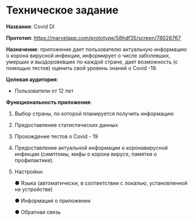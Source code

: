 # Техническое задание

**Название**: Covid DI

**Прототип**: https://marvelapp.com/prototype/58hdf35/screen/78028767

**Назначение**: приложение дает пользователю актуальную информацию о корона вирусной инфекции, информирует о числе заболевших, умерших и выздоровевших по каждой стране, дает возможность (с помощью тестов) оценить свой уровень знаний о Covid -19.   

**Целевая аудитория**:
-	Пользователи от 12 лет

**Функциональность приложения**:
1.	Выбор страны, по которой планируется получить информацию
3.	Предоставление статистических данных
4.	Прохождение тестов о Covid - 19
5.	Предоставление актуальной информации о коронавирусной инфекции (симптомы, мифы о корона вирусе, памятки о профилактике).
6.	Настройки:

    ●	Языка (автоматически, в соответствии с локалью, установленной на устройстве)
  
    ●	Информация о приложении
  
    ●	Обратная связь
